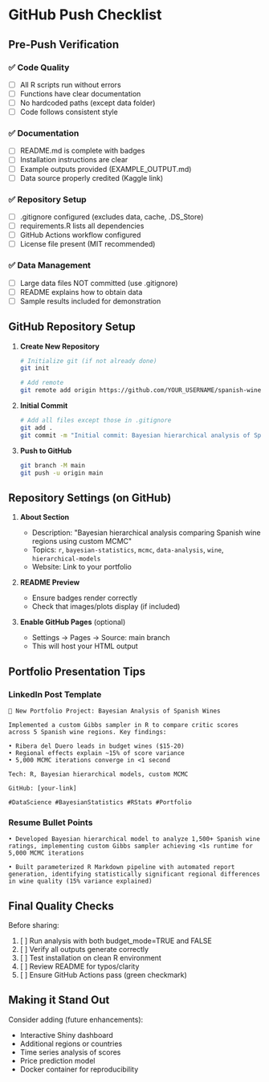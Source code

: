# GitHub Push Checklist

## Pre-Push Verification

### ✅ Code Quality
- [ ] All R scripts run without errors
- [ ] Functions have clear documentation
- [ ] No hardcoded paths (except data folder)
- [ ] Code follows consistent style

### ✅ Documentation
- [ ] README.md is complete with badges
- [ ] Installation instructions are clear
- [ ] Example outputs provided (EXAMPLE_OUTPUT.md)
- [ ] Data source properly credited (Kaggle link)

### ✅ Repository Setup
- [ ] .gitignore configured (excludes data, cache, .DS_Store)
- [ ] requirements.R lists all dependencies
- [ ] GitHub Actions workflow configured
- [ ] License file present (MIT recommended)

### ✅ Data Management
- [ ] Large data files NOT committed (use .gitignore)
- [ ] README explains how to obtain data
- [ ] Sample results included for demonstration

## GitHub Repository Setup

1. **Create New Repository**
   ```bash
   # Initialize git (if not already done)
   git init
   
   # Add remote
   git remote add origin https://github.com/YOUR_USERNAME/spanish-wine-bayesian.git
   ```

2. **Initial Commit**
   ```bash
   # Add all files except those in .gitignore
   git add .
   git commit -m "Initial commit: Bayesian hierarchical analysis of Spanish wines"
   ```

3. **Push to GitHub**
   ```bash
   git branch -M main
   git push -u origin main
   ```

## Repository Settings (on GitHub)

1. **About Section**
   - Description: "Bayesian hierarchical analysis comparing Spanish wine regions using custom MCMC"
   - Topics: `r`, `bayesian-statistics`, `mcmc`, `data-analysis`, `wine`, `hierarchical-models`
   - Website: Link to your portfolio

2. **README Preview**
   - Ensure badges render correctly
   - Check that images/plots display (if included)

3. **Enable GitHub Pages** (optional)
   - Settings → Pages → Source: main branch
   - This will host your HTML output

## Portfolio Presentation Tips

### LinkedIn Post Template
```
🍷 New Portfolio Project: Bayesian Analysis of Spanish Wines

Implemented a custom Gibbs sampler in R to compare critic scores across 5 Spanish wine regions. Key findings:

• Ribera del Duero leads in budget wines ($15-20)
• Regional effects explain ~15% of score variance
• 5,000 MCMC iterations converge in <1 second

Tech: R, Bayesian hierarchical models, custom MCMC

GitHub: [your-link]

#DataScience #BayesianStatistics #RStats #Portfolio
```

### Resume Bullet Points
```
• Developed Bayesian hierarchical model to analyze 1,500+ Spanish wine ratings, implementing custom Gibbs sampler achieving <1s runtime for 5,000 MCMC iterations

• Built parameterized R Markdown pipeline with automated report generation, identifying statistically significant regional differences in wine quality (15% variance explained)
```

## Final Quality Checks

Before sharing:
1. [ ] Run analysis with both budget_mode=TRUE and FALSE
2. [ ] Verify all outputs generate correctly
3. [ ] Test installation on clean R environment
4. [ ] Review README for typos/clarity
5. [ ] Ensure GitHub Actions pass (green checkmark)

## Making it Stand Out

Consider adding (future enhancements):
- Interactive Shiny dashboard
- Additional regions or countries
- Time series analysis of scores
- Price prediction model
- Docker container for reproducibility